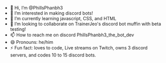 - 👋 Hi, I’m @PhillsPhanbh3
- 👀 I’m interested in making discord bots!
- 🌱 I’m currently learning javascript, CSS, and HTML
- 💞️ I’m looking to collaborate on TrainerJeo's discord bot muffin with beta testing!
- 📫 How to reach me on discord PhillsPhanbh3_the_bot_dev
- 😄 Pronouns: he/him
- ⚡ Fun fact: loves to code, Live streams on Twitch, owns 3 discord servers, and codes 10 to 15 discord bots.
